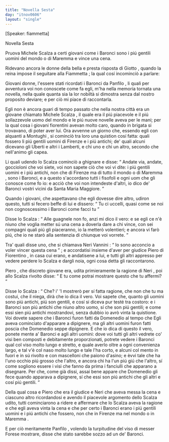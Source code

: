 ```yaml
---
title: "Novella Sesta"
day: "itnov0606"
layout: "single"
---
```

<html>
 <head>
 </head>
 <body>
  <div id="nov0606" type="novella" who="fiammetta">
   <p>
    [Speaker: fiammetta]
   </p>
   <head>
    Novella Sesta
   </head>
   <argument>
    <p>
     <milestone id="p06060001"/>
     Pruova
     <name persref="michelescalza" type="person">
      Michele Scalza
     </name>
     a certi giovani come i Baronci sono i pi&uacute; gentili uomini del mondo o di
     <name placeref="maremma" type="place">
      Maremma
     </name>
     e vince una cena.
    </p>
   </argument>
   <div3 type="commentary" who="author">
    <p>
     <milestone id="p06060002"/>
     Ridevano ancora le donne della bella e presta risposta di
     <name persref="giotto" type="person">
      Giotto
     </name>
     , quando la
     <name persref="elissa" type="person">
      reina
     </name>
     impose il seguitare alla
     <name persref="fiammetta" type="person">
      Fiammetta
     </name>
     ; la qual cos&iacute; incominci&ograve; a parlare:
    </p>
   </div3>
   <div3 type="commentary" who="fiammetta">
    <p>
     <milestone id="p06060003"/>
     Giovani donne, l'essere stati ricordati i Baronci da
     <name persref="panfilo" type="person">
      Panfilo
     </name>
     , li quali per avventura voi non conoscete come fa egli, m'ha nella memoria tornata una novella, nella quale quanta sia la lor nobilt&agrave; si dimostra senza dal nostro proposito deviare; e per ci&ograve; mi piace di raccontarla.
    </p>
   </div3>
   <p>
    <milestone id="p06060004"/>
    Egli non &egrave; ancora guari di tempo passato che nella nostra citt&agrave; era un giovane chiamato
    <name persref="michelescalza" type="person">
     Michele Scalza
    </name>
    , il quale era il pi&uacute; piacevole e il pi&uacute; sollazzevole uomo del mondo e le pi&uacute; nuove novelle aveva per le mani; per la qual cosa i giovani fiorentini avevan molto caro, quando in brigata si trovavano, di poter aver lui.
    <milestone id="p06060005"/>
    Ora avvenne un giorno che, essendo egli con alquanti a
    <name placeref="montughi" type="place">
     Montughi
    </name>
    , si cominci&ograve; tra loro una quistion cos&iacute; fatta: quali fossero li pi&uacute; gentili uomini di
    <name placeref="firenze" type="place">
     Firenze
    </name>
    e i pi&uacute; antichi; de' quali alcuni dicevano gli Uberti e altri i Lamberti, e chi uno e chi un altro, secondo che nell'animo gli capea.
   </p>
   <p>
    <milestone id="p06060006"/>
    Li quali udendo lo Scalza cominci&ograve; a ghignare e disse:
    <q direct="unspecified" who="michelescalza">
     Andate via, andate, goccioloni che voi siete, voi non sapete ci&ograve; che voi vi dite: i pi&uacute; gentili uomini e i pi&uacute; antichi, non che di
     <name placeref="firenze" type="place">
      Firenze
     </name>
     ma di tutto il mondo o di
     <name placeref="maremma" type="place">
      Maremma
     </name>
     , sono i Baronci, e a questo s'accordano tutti i fisofoli e ogni uom che gli conosce come fo io: e acci&ograve; che voi non intendeste d'altri, io dico de' Baronci vostri vicini da
     <name placeref="santamariamaggiore" type="place">
      Santa Maria Maggiore.
     </name>
    </q>
   </p>
   <p>
    <milestone id="p06060007"/>
    Quando i giovani, che aspettavano che egli dovesse dire altro, udiron questo, tutti si fecero beffe di lui e dissero:
    <q direct="unspecified" who="brigata-0606">
     Tu ci uccelli, quasi come se noi non cognoscessimo i Baronci come facci tu
    </q>
   </p>
   <p>
    <milestone id="p06060008"/>
    Disse lo
    <name persref="michelescalza" type="person">
     Scalza
    </name>
    :
    <q direct="unspecified" who="michelescalza">
     Alle guagnele non fo, anzi mi dico il vero: e se egli ce n'&egrave; niuno che voglia metter s&uacute; una cena a doverla dare a chi vince, con sei compagni quali pi&uacute; gli piaceranno, io la metter&ograve; volentieri; e ancora vi far&ograve; pi&uacute;, che io ne star&ograve; alla sentenzia di chiunque voi vorrete.
    </q>
   </p>
   <p>
    <milestone id="p06060009"/>
    Tra' quali disse uno, che si chiamava
    <name persref="nerivannini" type="person">
     Neri Vannini
    </name>
    :
    <q direct="unspecified" who="nerivannini">
     Io sono acconcio a voler vincer questa cena
    </q>
    ; e accordatisi insieme d'aver per giudice
    <name persref="pierodifiorentino" type="person">
     Piero di Fiorentino
    </name>
    , in casa cui erano, e andatisene a lui, e tutti gli altri appresso per vedere perdere lo
    <name persref="michelescalza" type="person">
     Scalza
    </name>
    e dargli noia, ogni cosa detta gli raccontarono.
   </p>
   <p>
    <milestone id="p06060010"/>
    <name persref="pierodifiorentino" type="person">
     Piero
    </name>
    , che discreto giovane era, udita primieramente la ragione di
    <name persref="nerivannini" type="person">
     Neri
    </name>
    , poi allo
    <name persref="michelescalza" type="person">
     Scalza
    </name>
    rivolto disse:
    <q direct="unspecified" who="pierodifiorentino">
     E tu come potrai mostrare questo che tu affermi?
    </q>
   </p>
   <p>
    <milestone id="p06060011"/>
    Disse lo
    <name persref="michelescalza" type="person">
     Scalza
    </name>
    :
    <q direct="unspecified" who="michelescalza">
     Che? i' 'l mostrer&ograve; per s&iacute; fatta ragione, che non che tu ma costui, che il niega, dir&agrave; che io dica il vero.
     <milestone id="p06060012"/>
     Voi sapete che, quanto gli uomini sono pi&uacute; antichi, pi&uacute; son gentili, e cos&iacute; si diceva pur test&eacute; tra costoro: e i Baronci son pi&uacute; antichi che niuno altro uomo, s&iacute; che son pi&uacute; gentili; e come essi sien pi&uacute; antichi mostrandovi, senza dubbio io avr&ograve; vinta la quistione.
     <milestone id="p06060013"/>
     Voi dovete sapere che i Baronci furon fatti da Domenedio al tempo che Egli aveva cominciato d'apparare a dipignere, ma gli altri uomini furon fatti poscia che Domenedio seppe dipignere.
     <milestone id="p06060014"/>
     E che io dica di questo il vero, ponete mente a' Baronci e agli altri uomini: dove voi tutti gli altri vedrete co' visi ben composti e debitamente proporzionati, potrete vedere i Baronci qual col viso molto lungo e stretto, e quale averlo oltre a ogni convenienza largo, e tal v'&egrave; col naso molto lungo e tale l'ha corto, e alcuni col mento in fuori e in s&uacute; rivolto e con mascelloni che paiono d'asino; e &egrave;vvi tale che ha l'uno occhio pi&uacute; grosso che l'altro, e ancora chi ha l'un pi&uacute; gi&uacute; che l'altro, s&iacute; come sogliono essere i visi che fanno da prima i fanciulli che apparano a disegnare.
     <milestone id="p06060015"/>
     Per che, come gi&agrave; dissi, assai bene appare che Domenedio gli fece quando apparava a dipignere, s&iacute; che essi son pi&uacute; antichi che gli altri e cos&iacute; pi&uacute; gentili.
    </q>
   </p>
   <p>
    <milestone id="p06060016"/>
    Della qual cosa e
    <name persref="pierodifiorentino" type="person">
     Piero
    </name>
    che era il giudice e
    <name persref="nerivannini" type="person">
     Neri
    </name>
    che aveva messa la cena e ciascuno altro ricordandosi e avendo il piacevole argomento dello
    <name persref="michelescalza" type="person">
     Scalza
    </name>
    udito, tutti cominciarono a ridere e affermare che lo
    <name persref="michelescalza" type="person">
     Scalza
    </name>
    aveva la ragione e che egli aveva vinta la cena e che per certo i Baronci erano i pi&uacute; gentili uomini e i pi&uacute; antichi che fossero, non che in
    <name placeref="firenze" type="place">
     Firenze
    </name>
    ma nel mondo o in
    <name placeref="maremma" type="place">
     Maremma
    </name>
    .
   </p>
   <p>
    <milestone id="p06060017"/>
    E per ci&ograve; meritamente
    <name persref="panfilo" type="person">
     Panfilo
    </name>
    , volendo la turpitudine del viso di messer
    <name persref="forese" type="person">
     Forese
    </name>
    mostrare, disse che stato sarebbe sozzo ad un de' Baronci.
   </p>
  </div>
 </body>
</html>